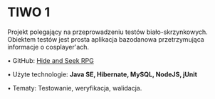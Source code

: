 <h1>TIWO 1</h1>

Projekt polegający na przeprowadzeniu testów biało-skrzynkowych. Obiektem testów jest prosta aplikacja bazodanowa przetrzymująca informacje o cosplayer'ach.   

• GitHub: <a href="http://github.com/trzye/TIWO-1">Hide and Seek RPG</a>

• Użyte technologie: <b>Java SE, Hibernate, MySQL, NodeJS, jUnit</b>

• Tematy: Testowanie, weryfikacja, walidacja.
